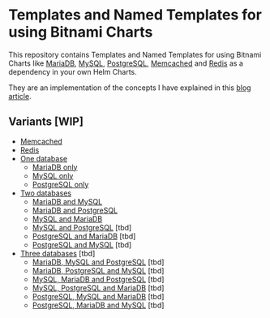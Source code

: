 # Templates and Named Templates for using Bitnami Charts

This repository contains Templates and Named Templates for using Bitnami Charts like [MariaDB](https://artifacthub.io/packages/helm/bitnami/mariadb), [MySQL](https://artifacthub.io/packages/helm/bitnami/mysql), [PostgreSQL](https://artifacthub.io/packages/helm/bitnami/postgresql), [Memcached](https://artifacthub.io/packages/helm/bitnami/memcached) and [Redis](https://artifacthub.io/packages/helm/bitnami/redis) as a dependency in your own Helm Charts.

They are an implementation of the concepts I have explained in this [blog article](https://blog.knell.it/best-way-to-use-bitnamis-database-helm-charts/).

## Variants [WIP]

- [Memcached](https://github.com/christianknell/helm-templates-for-bitnami/tree/main/memcached)
- [Redis](https://github.com/christianknell/helm-templates-for-bitnami/tree/main/redis)
- [One database](https://github.com/christianknell/helm-templates-for-bitnami/tree/main/one-database/)
  - [MariaDB only](https://github.com/christianknell/helm-templates-for-bitnami/tree/main/one-database/mariadb-only)
  - [MySQL only](https://github.com/christianknell/helm-templates-for-bitnami/tree/main/one-database/mysql-only)
  - [PostgreSQL only](https://github.com/christianknell/helm-templates-for-bitnami/tree/main/one-database/postgresql-only)
- [Two databases](https://github.com/christianknell/helm-templates-for-bitnami/tree/main/two-databases/)
  - [MariaDB and MySQL](https://github.com/christianknell/helm-templates-for-bitnami/tree/main/two-databases/mariadb-and-mysql)
  - [MariaDB and PostgreSQL](https://github.com/christianknell/helm-templates-for-bitnami/tree/main/two-databases/mariadb-and-postgresql)
  - [MySQL and MariaDB](https://github.com/christianknell/helm-templates-for-bitnami/tree/main/two-databases/mysql-and-mariadb)
  - [MySQL and PostgreSQL](https://github.com/christianknell/helm-templates-for-bitnami/tree/main/two-databases/mysql-and-postgresql) [tbd]
  - [PostgreSQL and MariaDB](https://github.com/christianknell/helm-templates-for-bitnami/tree/main/two-databases/postgresql-and-mariadb) [tbd]
  - [PostgreSQL and MySQL](https://github.com/christianknell/helm-templates-for-bitnami/tree/main/two-databases/postgresql-and-mysql) [tbd]
- [Three databases](https://github.com/christianknell/helm-templates-for-bitnami/tree/main/three-databases/) [tbd]
  - [MariaDB, MySQL and PostgreSQL](https://github.com/christianknell/helm-templates-for-bitnami/tree/main/three-databases/mariadb-mysql-and-postgresql) [tbd]
  - [MariaDB, PostgreSQL and MySQL](https://github.com/christianknell/helm-templates-for-bitnami/tree/main/three-databases/mariadb-postgresql-and-mysql) [tbd]
  - [MySQL, MariaDB and PostgreSQL](https://github.com/christianknell/helm-templates-for-bitnami/tree/main/three-databases/mysql-mariadb-and-postgresql) [tbd]
  - [MySQL, PostgreSQL and MariaDB](https://github.com/christianknell/helm-templates-for-bitnami/tree/main/three-databases/mysql-postgresql-and-mariadb) [tbd]
  - [PostgreSQL, MySQL and MariaDB](https://github.com/christianknell/helm-templates-for-bitnami/tree/main/three-databases/postgresql-mysql-and-mariadb) [tbd]
  - [PostgreSQL, MariaDB and MySQL](https://github.com/christianknell/helm-templates-for-bitnami/tree/main/three-databases/postgresql-mariadb-and-mysql) [tbd]
